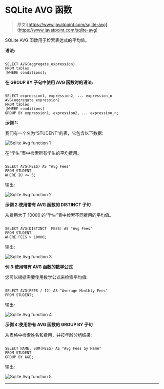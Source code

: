 # SQLite AVG 函数

> 原文:[https://www.javatpoint.com/sqlite-avg](https://www.javatpoint.com/sqlite-avg)

SQLite AVG 函数用于检索表达式的平均值。

**语法:**

```

SELECT AVG(aggregate_expression)
FROM tables
[WHERE conditions]; 

```

**在 GROUP BY 子句中使用 AVG 函数时的语法:**

```

SELECT expression1, expression2, ... expression_n
AVG(aggregate_expression)
FROM tables
[WHERE conditions]
GROUP BY expression1, expression2, ... expression_n; 

```

**示例 1:**

我们有一个名为“STUDENT”的表，它包含以下数据:

![Sqlite Avg function 1](../Images/54c5940782fafa0a9943922a22ba0a0c.png)

在“学生”表中检索所有学生的平均费用。

```

SELECT AVG(FEES) AS "Avg Fees"
FROM STUDENT
WHERE ID <= 5; 

```

输出:

![Sqlite Avg function 2](../Images/3789cdee3234b5f6353ae5ce4e560836.png)

**示例 2:使用带有 AVG 函数的 DISTINCT 子句**

从费用大于 10000 的“学生”表中检索不同费用的平均值。

```

SELECT AVG(DISTINCT  FEES) AS "Avg Fees"
FROM STUDENT
WHERE FEES > 10000; 

```

输出:

![Sqlite Avg function 3](../Images/7eefc1e82f5799bece566f5d76ed61da.png)

**例 3:使用带有 AVG 函数的数学公式**

您可以根据需要使用数学公式来检索平均值:

```

SELECT AVG(FEES / 12) AS "Average Monthly Fees"
FROM STUDENT;

```

输出:

![Sqlite Avg function 4](../Images/5ff194bd5cc788763e40ed4e8fee9a67.png)

**示例 4:使用带有 AVG 函数的 GROUP BY 子句**

从表格中检索姓名和费用，并按年龄分组结果:

```

SELECT NAME, SUM(FEES) AS "Avg Fees by Name"
FROM STUDENT
GROUP BY AGE;

```

输出:

![Sqlite Avg function 5](../Images/a1cda8ed24a187384ee13c7a1904ac6f.png)

* * *